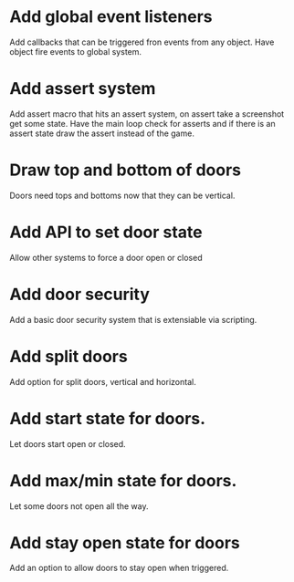 # Add global event listeners
Add callbacks that can be triggered fron events from any object. Have object fire events to global system.

# Add assert system
Add assert macro that hits an assert system, on assert take a screenshot get some state. Have the main loop check for asserts and if there is an assert state draw the assert instead of the game.

# Draw top and bottom of doors
Doors need tops and bottoms now that they can be vertical.

# Add API to set door state
Allow other systems to force a door open or closed

# Add door security
Add a basic door security system that is extensiable via scripting.

# Add split doors
Add option for split doors, vertical and horizontal.

# Add start state for doors.
Let doors start open or closed.

# Add max/min state for doors.
Let some doors not open all the way.

# Add stay open state for doors
Add an option to allow doors to stay open when triggered.
